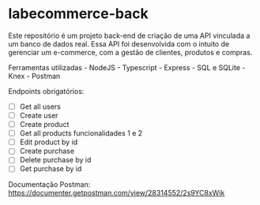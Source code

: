 # labecommerce-back

Este repositório é um projeto back-end de criação de uma API vinculada a um banco de dados real. Essa API foi desenvolvida com o intuito de gerenciar um e-commerce, com a gestão de clientes, produtos e compras. 

Ferramentas utilizadas - NodeJS - Typescript - Express - SQL e SQLite - Knex - Postman

 Endpoints obrigatórios:
- [ ]  Get all users
- [ ]  Create user
- [ ]  Create product
- [ ]  Get all products funcionalidades 1 e 2
- [ ]  Edit product by id
- [ ]  Create purchase
- [ ]  Delete purchase by id
- [ ]  Get purchase by id

Documentação Postman: https://documenter.getpostman.com/view/28314552/2s9YC8xWik